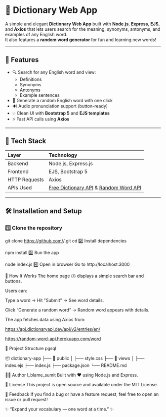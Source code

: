 # 📘 Dictionary Web App

A simple and elegant **Dictionary Web App** built with **Node.js**, **Express**, **EJS**, and **Axios** that lets users search for the meaning, synonyms, antonyms, and examples of any English word.  
It also features a **random word generator** for fun and learning new words!

---

## 🚀 Features

- 🔍 Search for any English word and view:
  - Definitions  
  - Synonyms  
  - Antonyms  
  - Example sentences  
- 🎲 Generate a random English word with one click  
- 🔊 Audio pronunciation support (button-ready)  
- 💡 Clean UI with **Bootstrap 5** and **EJS templates**
- ⚡ Fast API calls using **Axios**

---

## 🧩 Tech Stack

| Layer | Technology |
|:------|:------------|
| Backend | Node.js, Express.js |
| Frontend | EJS, Bootstrap 5 |
| HTTP Requests | Axios |
| APIs Used | [Free Dictionary API](https://dictionaryapi.dev/) & [Random Word API](https://random-word-api.herokuapp.com/) |

---

## 🛠️ Installation and Setup

### 1️⃣ Clone the repository


git clone https://github.com/<your-username>/<your-repo-name>.git
cd <your-repo-name>
2️⃣ Install dependencies

npm install
3️⃣ Run the app


node index.js
4️⃣ Open in browser
Go to http://localhost:3000

🧠 How It Works
The home page (/) displays a simple search bar and buttons.

Users can:

Type a word → Hit "Submit" → See word details.

Click “Generate a random word” → Random word appears with details.

The app fetches data using Axios from:

https://api.dictionaryapi.dev/api/v2/entries/en/<word>

https://random-word-api.herokuapp.com/word

📂 Project Structure
pgsql

📦 dictionary-app
├── 📁 public
│   ├── style.css
├── 📁 views
│   ├── index.ejs
├── index.js
├── package.json
└── README.md





🧑‍💻 Author
I_blame_sumit
Built with ❤️ using Node.js and Express.

📜 License
This project is open source and available under the MIT License.

💬 Feedback
If you find a bug or have a feature request, feel free to open an issue or pull request!

✨ “Expand your vocabulary — one word at a time.” ✨
